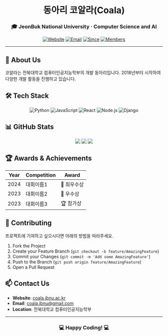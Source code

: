 <div align="center">
  
# 동아리 코알라(Coala)
### 🎓 JeonBuk National University · Computer Science and AI

[![Website](https://img.shields.io/badge/Website-coala.jbnu.ac.kr-blue?style=flat-square&logo=google-chrome)](http://coala.jbnu.ac.kr)
[![Email](https://img.shields.io/badge/Email-coala.jbnu%40gmail.com-red?style=flat-square&logo=gmail)](mailto:coala.jbnu@gmail.com)
[![Since](https://img.shields.io/badge/Since-2018-green?style=flat-square)]()
[![Members](https://img.shields.io/badge/Members-Active-brightgreen?style=flat-square)]()

</div>

---

## 🚀 About Us

코알라는 전북대학교 컴퓨터인공지능학부의 개발 동아리입니다. 2018년부터 시작하여 다양한 개발 활동을 진행하고 있습니다.

## 🛠️ Tech Stack

<div align="center">
  
![Python](https://img.shields.io/badge/Python-3776AB?style=for-the-badge&logo=python&logoColor=white)
![JavaScript](https://img.shields.io/badge/JavaScript-F7DF1E?style=for-the-badge&logo=javascript&logoColor=black)
![React](https://img.shields.io/badge/React-20232A?style=for-the-badge&logo=react&logoColor=61DAFB)
![Node.js](https://img.shields.io/badge/Node.js-43853D?style=for-the-badge&logo=node.js&logoColor=white)
![Django](https://img.shields.io/badge/Django-092E20?style=for-the-badge&logo=django&logoColor=white)

</div>

## 📊 GitHub Stats

<div align="center">
  <img src="https://img.shields.io/badge/Projects-6+-blue?style=for-the-badge" />
  <img src="https://img.shields.io/badge/Members-10+-green?style=for-the-badge" />
  <img src="https://img.shields.io/badge/Contributors-10+-orange?style=for-the-badge" />
</div>

## 🏆 Awards & Achievements

| Year | Competition | Award |
|------|------------|-------|
| 2024 | 대회이름1 | 🥇 최우수상 |
| 2023 | 대회이름2 | 🥈 우수상 |
| 2023 | 대회이름3 | 🏆 참가상 |

## 🤝 Contributing

프로젝트에 기여하고 싶으시다면 아래의 방법을 따라주세요.

1. Fork the Project
2. Create your Feature Branch (`git checkout -b feature/AmazingFeature`)
3. Commit your Changes (`git commit -m 'Add some AmazingFeature'`)
4. Push to the Branch (`git push origin feature/AmazingFeature`)
5. Open a Pull Request

## 📫 Contact Us

- **Website**: [coala.jbnu.ac.kr](http://coala.jbnu.ac.kr)
- **Email**: coala.jbnu@gmail.com
- **Location**: 전북대학교 컴퓨터인공지능학부

---

<div align="center">
  
### 💻 Happy Coding! 💻
  
</div>
